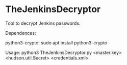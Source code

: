 # TheJenkinsDecryptor
Tool to decrypt Jenkins passwords.

Dependences:

python3-crypto: sudo apt install python3-crypto

Usage: python3 TheJenkinsDecryptor.py <master.key> <hudson.util.Secret> <credentials.xml>
